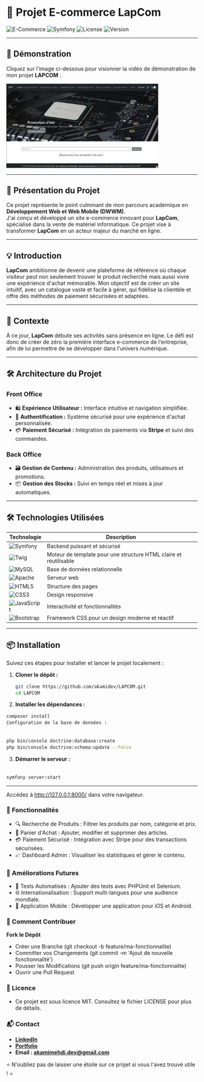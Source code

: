 # 🛒 Projet E-commerce **LapCom**

![E-Commerce](https://img.shields.io/badge/E--Commerce-LapCom-blue?style=for-the-badge&logo=shopify)
![Symfony](https://img.shields.io/badge/Powered_by-Symfony-brightgreen?style=for-the-badge&logo=symfony)
![License](https://img.shields.io/badge/License-MIT-yellow?style=for-the-badge&logo=license)
![Version](https://img.shields.io/badge/Version-1.0-lightgrey?style=for-the-badge&logo=github)

---

## 🎥 **Démonstration**

Cliquez sur l'image ci-dessous pour visionner la vidéo de démonstration de mon projet **LAPCOM** :

<a href="https://akamidev.github.io/LAPCOM/">
    <img src="./Photo1.png" alt="Aperçu de la vidéo" width="400">
</a>

---

## 🌟 **Présentation du Projet**
Ce projet représente le point culminant de mon parcours académique en **Développement Web et Web Mobile (DWWM)**.  
J'ai conçu et développé un site e-commerce innovant pour **LapCom**, spécialisé dans la vente de matériel informatique. Ce projet vise à transformer **LapCom** en un acteur majeur du marché en ligne.

---

## 💡 **Introduction**
**LapCom** ambitionne de devenir une plateforme de référence où chaque visiteur peut non seulement trouver le produit recherché mais aussi vivre une expérience d'achat mémorable. Mon objectif est de créer un site intuitif, avec un catalogue vaste et facile à gérer, qui fidélise la clientèle et offre des méthodes de paiement sécurisées et adaptées.

---

## 🏢 **Contexte**
À ce jour, **LapCom** débute ses activités sans présence en ligne. Le défi est donc de créer de zéro la première interface e-commerce de l'entreprise, afin de lui permettre de se développer dans l'univers numérique.

---

## 🛠️ **Architecture du Projet**

### **Front Office**
- 🛍️ **Expérience Utilisateur :** Interface intuitive et navigation simplifiée.
- 🔐 **Authentification :** Système sécurisé pour une expérience d'achat personnalisée.
- 💳 **Paiement Sécurisé :** Intégration de paiements via **Stripe** et suivi des commandes.

### **Back Office**
- 🗃️ **Gestion de Contenu :** Administration des produits, utilisateurs et promotions.
- 📦 **Gestion des Stocks :** Suivi en temps réel et mises à jour automatiques.

---

## 🛠️ **Technologies Utilisées**

| Technologie | Description |
|-------------|-------------|
| ![Symfony](https://img.shields.io/badge/Symfony-Framework-000?style=for-the-badge&logo=symfony) | Backend puissant et sécurisé |
| ![Twig](https://img.shields.io/badge/Twig-Templating-green?style=for-the-badge&logo=twig) | Moteur de template pour une structure HTML claire et réutilisable |
| ![MySQL](https://img.shields.io/badge/Database-MySQL-blue?style=for-the-badge&logo=mysql) | Base de données relationnelle |
| ![Apache](https://img.shields.io/badge/Server-Apache-red?style=for-the-badge&logo=apache) | Serveur web |
| ![HTML5](https://img.shields.io/badge/HTML5-Frontend-orange?style=for-the-badge&logo=html5) | Structure des pages |
| ![CSS3](https://img.shields.io/badge/CSS3-Styling-blue?style=for-the-badge&logo=css3) | Design responsive |
| ![JavaScript](https://img.shields.io/badge/JavaScript-Frontend-yellow?style=for-the-badge&logo=javascript) | Interactivité et fonctionnalités |
| ![Bootstrap](https://img.shields.io/badge/Bootstrap-CSS_Framework-purple?style=for-the-badge&logo=bootstrap) | Framework CSS pour un design moderne et réactif |

---

## 📦 **Installation**

Suivez ces étapes pour installer et lancer le projet localement :

1. **Cloner le dépôt :**
   ```bash
   git clone https://github.com/akamidev/LAPCOM.git
   cd LAPCOM

2. **Installer les dépendances :**

```bash
composer install
Configuration de la base de données :
```

```bash

php bin/console doctrine:database:create
php bin/console doctrine:schema:update --force
```
3. **Démarrer le serveur :**

```bash

symfony server:start

```
---
Accédez à http://127.0.0.1:8000/ dans votre navigateur.

### 📝 Fonctionnalités

- 🔍 Recherche de Produits : Filtrer les produits par nom, catégorie et prix.
- 🛒 Panier d'Achat : Ajouter, modifier et supprimer des articles.
- 💳 Paiement Sécurisé : Intégration avec Stripe pour des transactions sécurisées.
- 📈 Dashboard Admin : Visualiser les statistiques et gérer le contenu.

### 🚀 Améliorations Futures

- 🤖 Tests Automatisés : Ajouter des tests avec PHPUnit et Selenium.
- 🌐 Internationalisation : Support multi-langues pour une audience mondiale.
- 📱 Application Mobile : Développer une application pour iOS et Android.


### 🤝 Comment Contribuer

**Fork le Dépôt**

- Créer une Branche (git checkout -b feature/ma-fonctionnalite)
- Committer vos Changements (git commit -m 'Ajout de nouvelle fonctionnalité')
- Pousser les Modifications (git push origin feature/ma-fonctionnalite)
- Ouvrir une Pull Request


### 📄 Licence

- Ce projet est sous licence MIT. Consultez le fichier LICENSE pour plus de détails.


### 📬 Contact
- **[LinkedIn](https://www.linkedin.com/in/akami-mehdi/)**
- **[Portfolio](https://akamimehdi.netlify.app/)**
- **Email : akamimehdi.dev@gmail.com**
  
⭐ N'oubliez pas de laisser une étoile sur ce projet si vous l'avez trouvé utile ! ⭐
